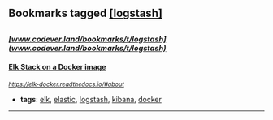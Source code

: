 ## Bookmarks tagged [[logstash]](https://www.codever.land/search?q=[logstash])

_<sup><sup>[www.codever.land/bookmarks/t/logstash](www.codever.land/bookmarks/t/logstash)</sup></sup>_
---
#### [Elk Stack on a Docker image](https://elk-docker.readthedocs.io/#about)
_<sup>https://elk-docker.readthedocs.io/#about</sup>_

* **tags**: [elk](../tagged/elk.md), [elastic](../tagged/elastic.md), [logstash](../tagged/logstash.md), [kibana](../tagged/kibana.md), [docker](../tagged/docker.md)
---
